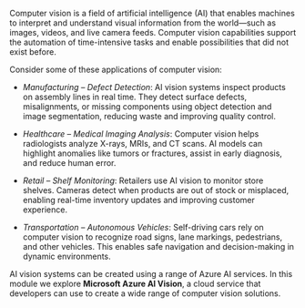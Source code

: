 Computer vision is a field of artificial intelligence (AI) that enables machines to interpret and understand visual information from the world—such as images, videos, and live camera feeds. Computer vision capabilities support the automation of time-intensive tasks and enable possibilities that did not exist before. 

Consider some of these applications of computer vision:  

- *Manufacturing – Defect Detection*: AI vision systems inspect products on assembly lines in real time. They detect surface defects, misalignments, or missing components using object detection and image segmentation, reducing waste and improving quality control.

- *Healthcare – Medical Imaging Analysis*: Computer vision helps radiologists analyze X-rays, MRIs, and CT scans. AI models can highlight anomalies like tumors or fractures, assist in early diagnosis, and reduce human error.

- *Retail – Shelf Monitoring*: Retailers use AI vision to monitor store shelves. Cameras detect when products are out of stock or misplaced, enabling real-time inventory updates and improving customer experience.

- *Transportation – Autonomous Vehicles*: Self-driving cars rely on computer vision to recognize road signs, lane markings, pedestrians, and other vehicles. This enables safe navigation and decision-making in dynamic environments.

AI vision systems can be created using a range of Azure AI services. In this module we explore **Microsoft Azure AI Vision**, a cloud service that developers can use to create a wide range of computer vision solutions. 
